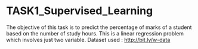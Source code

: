 # TASK1_Supervised_Learning


The objective of this task is to predict the percentage of marks of a student based on the number of study hours. This is a linear regression problem which involves just two variable. Dataset used : http://bit.ly/w-data

